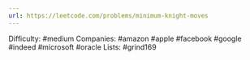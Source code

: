 ```yaml
---
url: https://leetcode.com/problems/minimum-knight-moves
---
```


Difficulty: #medium
Companies: #amazon #apple #facebook #google #indeed #microsoft #oracle
Lists: #grind169